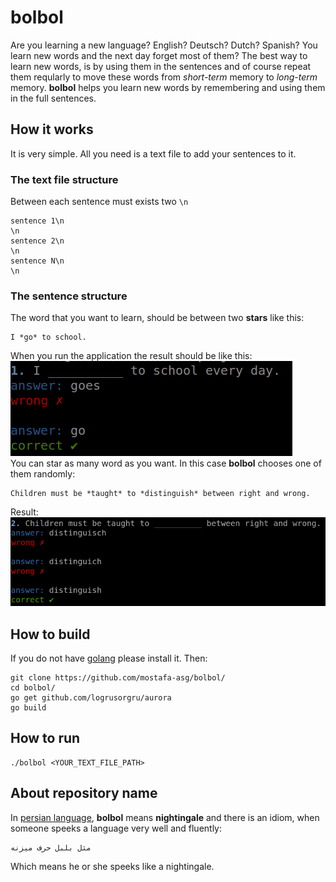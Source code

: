 # bolbol
Are you learning a new language? English? Deutsch? Dutch? Spanish? You learn new words and the next day forget most of them?
The best way to learn new words, is by using them in the sentences and of course repeat them reqularly to move these words from *short-term* memory to *long-term* memory. **bolbol** helps you learn new words by remembering and using them in the full sentences.

## How it works
It is very simple. All you need is a text file to add your sentences to it.

### The text file structure
Between each sentence must exists two `\n`
```
sentence 1\n
\n
sentence 2\n
\n
sentence N\n
\n
```
### The sentence structure
The word that you want to learn, should be between two **stars** like this:
```
I *go* to school.
```
When you run the application the result should be like this:  
![Sample 1](https://github.com/mostafa-asg/bolbol/blob/master/images/1.png)  
You can star as many word as you want. In this case **bolbol** chooses one of them randomly:
```
Children must be *taught* to *distinguish* between right and wrong.
```
Result:  
![Sample 2](https://github.com/mostafa-asg/bolbol/blob/master/images/2.png)

## How to build
If you do not have [golang](https://golang.org) please install it. Then:
```
git clone https://github.com/mostafa-asg/bolbol/
cd bolbol/
go get github.com/logrusorgru/aurora
go build
```

## How to run
```
./bolbol <YOUR_TEXT_FILE_PATH>
```
## About repository name
In [persian language](https://en.wikipedia.org/wiki/Persian_language), **bolbol** means **nightingale** and there is an idiom, when someone speeks a language very well and fluently:
```
مثل بلبل حرف میزنه
```
Which means he or she speeks like a nightingale.
